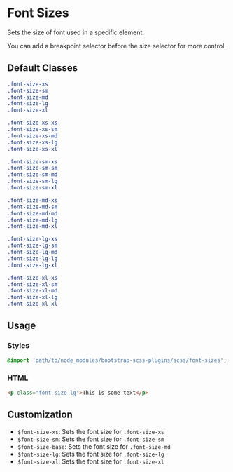 # Font Sizes

Sets the size of font used in a specific element.

You can add a breakpoint selector before the size selector for more control.

## Default Classes

```scss
.font-size-xs
.font-size-sm
.font-size-md
.font-size-lg
.font-size-xl

.font-size-xs-xs
.font-size-xs-sm
.font-size-xs-md
.font-size-xs-lg
.font-size-xs-xl

.font-size-sm-xs
.font-size-sm-sm
.font-size-sm-md
.font-size-sm-lg
.font-size-sm-xl

.font-size-md-xs
.font-size-md-sm
.font-size-md-md
.font-size-md-lg
.font-size-md-xl

.font-size-lg-xs
.font-size-lg-sm
.font-size-lg-md
.font-size-lg-lg
.font-size-lg-xl

.font-size-xl-xs
.font-size-xl-sm
.font-size-xl-md
.font-size-xl-lg
.font-size-xl-xl
```

## Usage

### Styles

```scss
@import 'path/to/node_modules/bootstrap-scss-plugins/scss/font-sizes';
```

### HTML

```html
<p class="font-size-lg">This is some text</p>
```

## Customization

- `$font-size-xs`: Sets the font size for `.font-size-xs`
- `$font-size-sm`: Sets the font size for `.font-size-sm`
- `$font-size-base`: Sets the font size for `.font-size-md`
- `$font-size-lg`: Sets the font size for `.font-size-lg`
- `$font-size-xl`: Sets the font size for `.font-size-xl`
